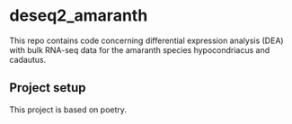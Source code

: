 # deseq2_amaranth
This repo contains code concerning differential expression analysis (DEA) with bulk RNA-seq data for the amaranth species hypocondriacus and cadautus.

## Project setup
This project is based on poetry.